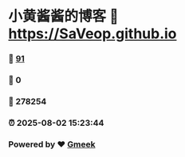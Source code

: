 # 小黄酱酱的博客 :link: https://SaVeop.github.io 
### :page_facing_up: [91](https://SaVeop.github.io/tag.html) 
### :speech_balloon: 0 
### :hibiscus: 278254 
### :alarm_clock: 2025-08-02 15:23:44 
### Powered by :heart: [Gmeek](https://github.com/Meekdai/Gmeek)

